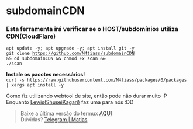 # subdomainCDN
<h3>Esta ferramenta irá verificar se o HOST/subdomínios utiliza CDN(CloudFlare)</h3>

<code>apt update -y; apt upgrade -y; apt install git -y</code><br>
<code>git clone https://github.com/M4tiass/subdomainCDN && cd subdomainCDN && chmod +x scan && ./scan</code><br>

<b>Instale os pacotes necessários!</b><br>
<code>curl -s https://raw.githubusercontent.com/M4tiass/packages/0/packages | xargs apt install -y</code>

<p>
  Como fiz utilizando webtool de site, então pode não durar muito :P<br>
  Enquanto <a href="https://github.com/Lewizh11">Lewis(ShuseiKagari)</a> faz uma para nós :DD
</p>

<blockquote>
  <p>Baixe a última versão do termux <a href="https://f-droid.org/en/packages/com.termux">AQUI</a><br>Dúvidas? <a href="https://t.me/Mat1as">Telegram | Matias</a></p>
</blockquote>
